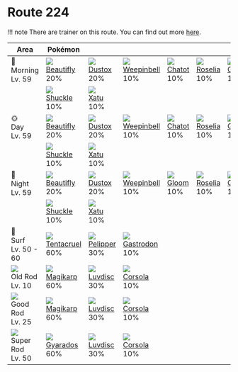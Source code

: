 # Route 224

!!! note
    There are trainer on this route. You can find out more [here](../../trainer_changes/route_224/).


Area                                  | Pokémon                           | &nbsp;                          | &nbsp;                            | &nbsp;                        | &nbsp;                         | &nbsp;                           | 
---                                   | ---                               | ---                             | ---                               | ---                           | ---                            | ---                              | 
🌅<br>Morning<br>Lv. 59                | ![][267]<br> [Beautifly]<br> 20%  | ![][269]<br> [Dustox]<br> 20%   | ![][070]<br> [Weepinbell]<br> 10% | ![][441]<br> [Chatot]<br> 10% | ![][315]<br> [Roselia]<br> 10% | ![][423]<br> [Gastrodon]<br> 10% | 
&nbsp;                                | ![][213]<br> [Shuckle]<br> 10%    | ![][178]<br> [Xatu]<br> 10%     | &nbsp;                            | &nbsp;                        | &nbsp;                         | &nbsp;                           | 
🌞<br>Day<br>Lv. 59                    | ![][267]<br> [Beautifly]<br> 20%  | ![][269]<br> [Dustox]<br> 20%   | ![][070]<br> [Weepinbell]<br> 10% | ![][441]<br> [Chatot]<br> 10% | ![][315]<br> [Roselia]<br> 10% | ![][423]<br> [Gastrodon]<br> 10% | 
&nbsp;                                | ![][213]<br> [Shuckle]<br> 10%    | ![][178]<br> [Xatu]<br> 10%     | &nbsp;                            | &nbsp;                        | &nbsp;                         | &nbsp;                           | 
🌙<br>Night<br>Lv. 59                  | ![][267]<br> [Beautifly]<br> 20%  | ![][269]<br> [Dustox]<br> 20%   | ![][070]<br> [Weepinbell]<br> 10% | ![][044]<br> [Gloom]<br> 10%  | ![][315]<br> [Roselia]<br> 10% | ![][423]<br> [Gastrodon]<br> 10% | 
&nbsp;                                | ![][213]<br> [Shuckle]<br> 10%    | ![][178]<br> [Xatu]<br> 10%     | &nbsp;                            | &nbsp;                        | &nbsp;                         | &nbsp;                           | 
🌊<br> Surf<br>Lv. 50 - 60             | ![][073]<br> [Tentacruel]<br> 60% | ![][279]<br> [Pelipper]<br> 30% | ![][423]<br> [Gastrodon]<br> 10%  |                               | &nbsp;                         | &nbsp;                           | 
![][old-rod]<br>Old Rod<br>Lv. 10     | ![][129]<br> [Magikarp]<br> 60%   | ![][370]<br> [Luvdisc]<br> 30%  | ![][222]<br> [Corsola]<br> 10%    |                               | &nbsp;                         | &nbsp;                           | 
![][good-rod]<br>Good Rod<br>Lv. 25   | ![][129]<br> [Magikarp]<br> 60%   | ![][370]<br> [Luvdisc]<br> 30%  | ![][222]<br> [Corsola]<br> 10%    |                               | &nbsp;                         | &nbsp;                           | 
![][super-rod]<br>Super Rod<br>Lv. 50 | ![][130]<br> [Gyarados]<br> 60%   | ![][370]<br> [Luvdisc]<br> 30%  | ![][222]<br> [Corsola]<br> 10%    |                               | &nbsp;                         | &nbsp;                           | 

[Gloom]: ../../pokemon_changes/044/
[Weepinbell]: ../../pokemon_changes/070/
[Tentacruel]: ../../pokemon_changes/073/
[Magikarp]: ../../pokemon_changes/129/
[Gyarados]: ../../pokemon_changes/130/
[Xatu]: ../../pokemon_changes/178/
[Shuckle]: ../../pokemon_changes/213/
[Corsola]: ../../pokemon_changes/222/
[Beautifly]: ../../pokemon_changes/267/
[Dustox]: ../../pokemon_changes/269/
[Pelipper]: ../../pokemon_changes/279/
[Roselia]: ../../pokemon_changes/315/
[Luvdisc]: ../../pokemon_changes/370/
[Gastrodon]: ../../pokemon_changes/423/
[Chatot]: ../../pokemon_changes/441/
[good-rod]: ../img/items/good-rod.png
[old-rod]: ../img/items/old-rod.png
[poke-radar]: ../img/items/poke-radar.png
[super-rod]: ../img/items/super-rod.png
[044]: ../img/pokemon/044.png
[070]: ../img/pokemon/070.png
[073]: ../img/pokemon/073.png
[129]: ../img/pokemon/129.png
[130]: ../img/pokemon/130.png
[178]: ../img/pokemon/178.png
[213]: ../img/pokemon/213.png
[222]: ../img/pokemon/222.png
[267]: ../img/pokemon/267.png
[269]: ../img/pokemon/269.png
[279]: ../img/pokemon/279.png
[315]: ../img/pokemon/315.png
[370]: ../img/pokemon/370.png
[423]: ../img/pokemon/423.png
[441]: ../img/pokemon/441.png
